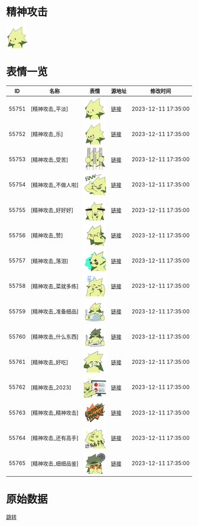 # 精神攻击

<img src="./cover.png" height="60" alt="cover" />

# 表情一览

|ID|名称|表情|源地址|修改时间|
|----|----|----|----|----|
|55751|[精神攻击_平淡]|<img src="./pic/055751_%5B精神攻击_平淡%5D.png" height="60" alt="平淡"/>|[链接](https://i0.hdslb.com/bfs/garb/82f8e9d05dc7f95e571dbc076dc9f43df9f5deaf.png)|2023-12-11 17:35:00|
|55752|[精神攻击_乐]|<img src="./pic/055752_%5B精神攻击_乐%5D.png" height="60" alt="乐"/>|[链接](https://i0.hdslb.com/bfs/garb/92f1016606edfea8af4f888659e18017e44f48d3.png)|2023-12-11 17:35:00|
|55753|[精神攻击_受苦]|<img src="./pic/055753_%5B精神攻击_受苦%5D.png" height="60" alt="受苦"/>|[链接](https://i0.hdslb.com/bfs/garb/f28256177d439c2e5159c6a46954fa353996d4e7.png)|2023-12-11 17:35:00|
|55754|[精神攻击_不做人啦]|<img src="./pic/055754_%5B精神攻击_不做人啦%5D.png" height="60" alt="不做人啦"/>|[链接](https://i0.hdslb.com/bfs/garb/eac04f975e7e1c066da9ab7bbcdd1e2eb206807e.png)|2023-12-11 17:35:00|
|55755|[精神攻击_好好好]|<img src="./pic/055755_%5B精神攻击_好好好%5D.png" height="60" alt="好好好"/>|[链接](https://i0.hdslb.com/bfs/garb/3679f2c5d4ebd1d0764054f528b7e0c8ed4346db.png)|2023-12-11 17:35:00|
|55756|[精神攻击_赞]|<img src="./pic/055756_%5B精神攻击_赞%5D.png" height="60" alt="赞"/>|[链接](https://i0.hdslb.com/bfs/garb/02686fc4ac664f2f6430353e587a6af854129bed.png)|2023-12-11 17:35:00|
|55757|[精神攻击_落泪]|<img src="./pic/055757_%5B精神攻击_落泪%5D.png" height="60" alt="落泪"/>|[链接](https://i0.hdslb.com/bfs/garb/e717b9550a784eaebf7681417cf7ffbf8e39cf86.png)|2023-12-11 17:35:00|
|55758|[精神攻击_菜就多练]|<img src="./pic/055758_%5B精神攻击_菜就多练%5D.png" height="60" alt="菜就多练"/>|[链接](https://i0.hdslb.com/bfs/garb/f25db28377e3441ac2d868143b7b0c08ce289b6c.png)|2023-12-11 17:35:00|
|55759|[精神攻击_准备细品]|<img src="./pic/055759_%5B精神攻击_准备细品%5D.png" height="60" alt="准备细品"/>|[链接](https://i0.hdslb.com/bfs/garb/4cb9311202d99b5ec3718dcd5d62005ab4602dc8.png)|2023-12-11 17:35:00|
|55760|[精神攻击_什么东西]|<img src="./pic/055760_%5B精神攻击_什么东西%5D.png" height="60" alt="什么东西"/>|[链接](https://i0.hdslb.com/bfs/garb/521b2a4ef56af8d592650d66f28919321202c9a2.png)|2023-12-11 17:35:00|
|55761|[精神攻击_好吃]|<img src="./pic/055761_%5B精神攻击_好吃%5D.png" height="60" alt="好吃"/>|[链接](https://i0.hdslb.com/bfs/garb/b5baed2f4f15d21a62cad32566a0dff8a88e15fb.png)|2023-12-11 17:35:00|
|55762|[精神攻击_2023]|<img src="./pic/055762_%5B精神攻击_2023%5D.png" height="60" alt="2023"/>|[链接](https://i0.hdslb.com/bfs/garb/23b1771d46db0e4209044e010b7e3cc9ab04da24.png)|2023-12-11 17:35:00|
|55763|[精神攻击_精神攻击]|<img src="./pic/055763_%5B精神攻击_精神攻击%5D.png" height="60" alt="精神攻击"/>|[链接](https://i0.hdslb.com/bfs/garb/c63dbe9433117d3091ba67ccdacb1901ecc3cbb2.png)|2023-12-11 17:35:00|
|55764|[精神攻击_还有高手]|<img src="./pic/055764_%5B精神攻击_还有高手%5D.png" height="60" alt="还有高手"/>|[链接](https://i0.hdslb.com/bfs/garb/30111c370ffac0cb4da24eb3cd63a8c123f139d6.png)|2023-12-11 17:35:00|
|55765|[精神攻击_细细品鉴]|<img src="./pic/055765_%5B精神攻击_细细品鉴%5D.png" height="60" alt="细细品鉴"/>|[链接](https://i0.hdslb.com/bfs/garb/5fde1946c855a92624840d168d3d3fa7221adafd.png)|2023-12-11 17:35:00|

# 原始数据

[跳转](./raw.json)

